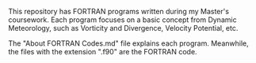 This repository has FORTRAN programs written during my Master's coursework.
Each program focuses on a basic concept from Dynamic Meteorology, such as Vorticity and Divergence, Velocity Potential, etc.

The "About FORTRAN Codes.md" file explains each program. Meanwhile, the files with the extension ".f90" are the FORTRAN code.
